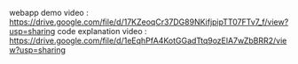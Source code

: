 webapp demo video : https://drive.google.com/file/d/17KZeoqCr37DG89NKifjpipTT07FTv7_f/view?usp=sharing
code explanation video : https://drive.google.com/file/d/1eEqhPfA4KotGGadTtq9ozElA7wZbBRR2/view?usp=sharing
